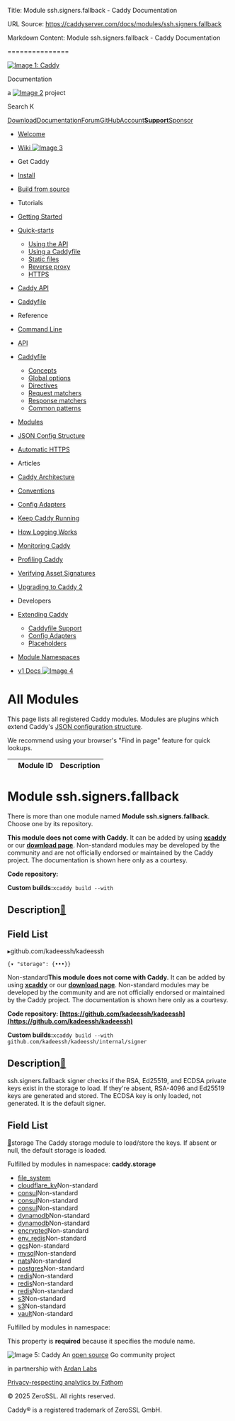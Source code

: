 Title: Module ssh.signers.fallback - Caddy Documentation

URL Source: https://caddyserver.com/docs/modules/ssh.signers.fallback

Markdown Content:
Module ssh.signers.fallback - Caddy Documentation

===============

[![Image 1: Caddy](https://caddyserver.com/old/resources/images/caddy-logo.svg)](https://caddyserver.com/)

Documentation

 a [![Image 2](https://caddyserver.com/old/resources/images/zerossl-logo.svg)](https://zerossl.com/) project 

Search K

[Download](https://caddyserver.com/download)[Documentation](https://caddyserver.com/docs/)[Forum](https://caddy.community/)[GitHub](https://github.com/caddyserver/caddy)[Account](https://caddyserver.com/account/)[**Support**](https://caddyserver.com/support)[Sponsor](https://caddyserver.com/sponsor)
*   [Welcome](https://caddyserver.com/docs/)
*   [Wiki ![Image 3](https://caddyserver.com/old/resources/images/external-link.svg)](https://caddy.community/c/wiki/13)
*   Get Caddy
*   [Install](https://caddyserver.com/docs/install)
*   [Build from source](https://caddyserver.com/docs/build)
*   Tutorials
*   [Getting Started](https://caddyserver.com/docs/getting-started)
*   [Quick-starts](https://caddyserver.com/docs/quick-starts)
    *   [Using the API](https://caddyserver.com/docs/quick-starts/api)
    *   [Using a Caddyfile](https://caddyserver.com/docs/quick-starts/caddyfile)
    *   [Static files](https://caddyserver.com/docs/quick-starts/static-files)
    *   [Reverse proxy](https://caddyserver.com/docs/quick-starts/reverse-proxy)
    *   [HTTPS](https://caddyserver.com/docs/quick-starts/https)

*   [Caddy API](https://caddyserver.com/docs/api-tutorial)
*   [Caddyfile](https://caddyserver.com/docs/caddyfile-tutorial)
*   Reference
*   [Command Line](https://caddyserver.com/docs/command-line)
*   [API](https://caddyserver.com/docs/api)
*   [Caddyfile](https://caddyserver.com/docs/caddyfile)
    *   [Concepts](https://caddyserver.com/docs/caddyfile/concepts)
    *   [Global options](https://caddyserver.com/docs/caddyfile/options)
    *   [Directives](https://caddyserver.com/docs/caddyfile/directives)
    *   [Request matchers](https://caddyserver.com/docs/caddyfile/matchers)
    *   [Response matchers](https://caddyserver.com/docs/caddyfile/response-matchers)
    *   [Common patterns](https://caddyserver.com/docs/caddyfile/patterns)

*   [Modules](https://caddyserver.com/docs/modules/)
*   [JSON Config Structure](https://caddyserver.com/docs/json/)
*   [Automatic HTTPS](https://caddyserver.com/docs/automatic-https)
*   Articles
*   [Caddy Architecture](https://caddyserver.com/docs/architecture)
*   [Conventions](https://caddyserver.com/docs/conventions)
*   [Config Adapters](https://caddyserver.com/docs/config-adapters)
*   [Keep Caddy Running](https://caddyserver.com/docs/running)
*   [How Logging Works](https://caddyserver.com/docs/logging)
*   [Monitoring Caddy](https://caddyserver.com/docs/metrics)
*   [Profiling Caddy](https://caddyserver.com/docs/profiling)
*   [Verifying Asset Signatures](https://caddyserver.com/docs/signature-verification)
*   [Upgrading to Caddy 2](https://caddyserver.com/docs/v2-upgrade)
*   Developers
*   [Extending Caddy](https://caddyserver.com/docs/extending-caddy)
    *   [Caddyfile Support](https://caddyserver.com/docs/extending-caddy/caddyfile)
    *   [Config Adapters](https://caddyserver.com/docs/extending-caddy/config-adapters)
    *   [Placeholders](https://caddyserver.com/docs/extending-caddy/placeholders)

*   [Module Namespaces](https://caddyserver.com/docs/extending-caddy/namespaces)

*   [v1 Docs ![Image 4](https://caddyserver.com/old/resources/images/external-link.svg)](https://caddyserver.com/caddy-v1-docs-archive.tar.gz)

All Modules
===========

This page lists all registered Caddy modules. Modules are plugins which extend Caddy's [JSON configuration structure](https://caddyserver.com/docs/json/).

We recommend using your browser's "Find in page" feature for quick lookups.

|  | Module ID | Description |
| --- | --- | --- |

Module ssh.signers.fallback
===========================

 There is more than one module named **Module ssh.signers.fallback**. Choose one by its repository. 

**This module does not come with Caddy.** It can be added by using **[xcaddy](https://caddyserver.com/docs/build#xcaddy)** or our **[download page](https://caddyserver.com/download)**. Non-standard modules may be developed by the community and are not officially endorsed or maintained by the Caddy project. The documentation is shown here only as a courtesy. 

**Code repository: [](javascript:)**

**Custom builds:**`xcaddy build --with`

Description[🔗](https://caddyserver.com/docs/modules/ssh.signers.fallback#docs "Direct link")
---------------------------------------------------------------------------------------------

Field List
----------

▸github.com/kadeessh/kadeessh

`{▾	"storage": {•••}}`

Non-standard**This module does not come with Caddy.** It can be added by using **[xcaddy](https://caddyserver.com/docs/build#xcaddy)** or our **[download page](https://caddyserver.com/download)**. Non-standard modules may be developed by the community and are not officially endorsed or maintained by the Caddy project. The documentation is shown here only as a courtesy. 

**Code repository: [https://github.com/kadeessh/kadeessh](https://github.com/kadeessh/kadeessh)**

**Custom builds:**`xcaddy build --with github.com/kadeessh/kadeessh/internal/signer`

Description[🔗](https://caddyserver.com/docs/modules/ssh.signers.fallback#docs "Direct link")
---------------------------------------------------------------------------------------------

ssh.signers.fallback signer checks if the RSA, Ed25519, and ECDSA private keys exist in the storage to load. If they're absent, RSA-4096 and Ed25519 keys are generated and stored. The ECDSA key is only loaded, not generated. It is the default signer.

Field List
----------

[🔗](https://caddyserver.com/docs/modules/ssh.signers.fallback#storage)storage
The Caddy storage module to load/store the keys. If absent or null, the default storage is loaded.

Fulfilled by modules in namespace: **caddy.storage**

*   [file_system](https://caddyserver.com/docs/modules/caddy.storage.file_system)
*   [cloudflare_kv](https://caddyserver.com/docs/modules/caddy.storage.cloudflare_kv)Non-standard
*   [consul](https://caddyserver.com/docs/modules/caddy.storage.consul)Non-standard
*   [consul](https://caddyserver.com/docs/modules/caddy.storage.consul)Non-standard
*   [consul](https://caddyserver.com/docs/modules/caddy.storage.consul)Non-standard
*   [dynamodb](https://caddyserver.com/docs/modules/caddy.storage.dynamodb)Non-standard
*   [dynamodb](https://caddyserver.com/docs/modules/caddy.storage.dynamodb)Non-standard
*   [encrypted](https://caddyserver.com/docs/modules/caddy.storage.encrypted)Non-standard
*   [env_redis](https://caddyserver.com/docs/modules/caddy.storage.env_redis)Non-standard
*   [gcs](https://caddyserver.com/docs/modules/caddy.storage.gcs)Non-standard
*   [mysql](https://caddyserver.com/docs/modules/caddy.storage.mysql)Non-standard
*   [nats](https://caddyserver.com/docs/modules/caddy.storage.nats)Non-standard
*   [postgres](https://caddyserver.com/docs/modules/caddy.storage.postgres)Non-standard
*   [redis](https://caddyserver.com/docs/modules/caddy.storage.redis)Non-standard
*   [redis](https://caddyserver.com/docs/modules/caddy.storage.redis)Non-standard
*   [redis](https://caddyserver.com/docs/modules/caddy.storage.redis)Non-standard
*   [s3](https://caddyserver.com/docs/modules/caddy.storage.s3)Non-standard
*   [s3](https://caddyserver.com/docs/modules/caddy.storage.s3)Non-standard
*   [vault](https://caddyserver.com/docs/modules/caddy.storage.vault)Non-standard

Fulfilled by modules in namespace:

This property is **required** because it specifies the module name.

![Image 5: Caddy](https://caddyserver.com/old/resources/images/caddy-logo.svg) An [open source](https://github.com/caddyserver/caddy) Go community project 

 in partnership with [Ardan Labs](https://www.ardanlabs.com/)

[Privacy-respecting analytics by Fathom](https://usefathom.com/ref/AUKNWU)

 © 2025 ZeroSSL. All rights reserved. 

 Caddy® is a registered trademark of ZeroSSL GmbH.

